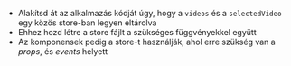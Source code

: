 - Alakítsd át az alkalmazás kódját úgy, hogy a `videos` és a `selectedVideo` egy közös store-ban legyen eltárolva
- Ehhez hozd létre a store fájlt a szükséges függvényekkel együtt
- Az komponensek pedig a store-t használják, ahol erre szükség van a _props_, és _events_ helyett
